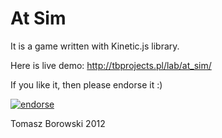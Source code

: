 # At Sim

It is a game written with Kinetic.js library.

Here is live demo: http://tbprojects.pl/lab/at_sim/

If you like it, then please endorse it :)

[![endorse](http://api.coderwall.com/tomaszborowski/endorsecount.png)](http://coderwall.com/tomaszborowski)

Tomasz Borowski 2012
